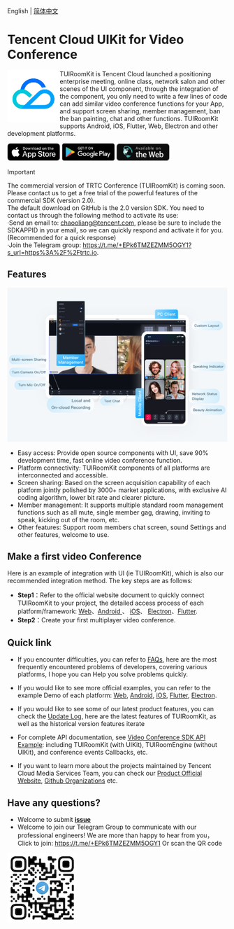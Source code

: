 <!--
 * @Author: abyyxwang
 * @Date: 2022-12-16 10:40:40
 * @LastEditors: abyyxwang
 * @LastEditTime: 2022-12-16 10:41:32
 * @Description: 
-->
English | [简体中文](README.zh.md)
# Tencent Cloud UIKit for Video Conference

<img src="Preview/logo.png" align="left" width=120 height=120>  TUIRoomKit is Tencent Cloud launched a positioning enterprise meeting, online class, network salon and other scenes of the UI component, through the integration of the component, you only need to write a few lines of code can add similar video conference functions for your App, and support screen sharing, member management, ban the ban painting, chat and other functions. TUIRoomKit supports Android, iOS, Flutter, Web, Electron and other development platforms.

<a href="https://apps.apple.com/cn/app/%E8%85%BE%E8%AE%AF%E4%BA%91%E9%9F%B3%E8%A7%86%E9%A2%91/id1400663224"><img src="Preview/app-store.svg" height=40></a> <a href="https://dldir1.qq.com/hudongzhibo/liteav/TRTCDemo.apk"><img src="Preview/play-store.svg" height=40></a> <a href="https://web.sdk.qcloud.com/trtc/webrtc/demo/api-sample/login.html"><img src="Preview/web-app.svg" height=40></a>


> [!IMPORTANT]
> The commercial version of TRTC Conference (TUIRoomKit) is coming soon. Please contact us to get a free trial of the powerful features of the commercial SDK (version 2.0). <br>
The default download on GitHub is the 2.0 version SDK. You need to contact us through the following method to activate its use:<br>
·Send an email to: chaooliang@tencent.com, please be sure to include the SDKAPPID in your email, so we can quickly respond and activate it for you.(Recommended for a quick response)<br>
·Join the Telegram group: https://t.me/+EPk6TMZEZMM5OGY1?s_url=https%3A%2F%2Ftrtc.io.

## Features

<p align="center">
  <img src="Preview/room-uikit-en.png"/>
</p>

- Easy access: Provide open source components with UI, save 90% development time, fast online video conference function.
- Platform connectivity: TUIRoomKit components of all platforms are interconnected and accessible.
- Screen sharing: Based on the screen acquisition capability of each platform jointly polished by 3000+ market applications, with exclusive AI coding algorithm, lower bit rate and clearer picture.
- Member management: It supports multiple standard room management functions such as all mute, single member gag, drawing, inviting to speak, kicking out of the room, etc.
- Other features: Support room members chat screen, sound Settings and other features, welcome to use.

## Make a first video Conference 

Here is an example of integration with UI (ie TUIRoomKit), which is also our recommended integration method. The key steps are as follows:
- **Step1**：Refer to the official website document to quickly connect TUIRoomKit to your project, the detailed access process of each platform/framework: [Web](https://trtc.io/document/54845)、[Android ](https://trtc.io/document/54843)、 [iOS](https://trtc.io/document/54842)、 [Electron](https://trtc.io/document/54844)、[Flutter](https://trtc.io/document/57508).
- **Step2**：Create your first multiplayer video conference.



## Quick link
- If you encounter difficulties, you can refer to [FAQs](https://trtc.io/document/54894), here are the most frequently encountered problems of developers, covering various platforms, I hope you can Help you solve problems quickly.
- If you would like to see more official examples, you can refer to the example Demo of each platform: [Web](Web/), [Android](Android/), [iOS](iOS/), [Flutter](Flutter/), [Electron](Electron/).

- If you would like to see some of our latest product features, you can check the [Update Log](https://trtc.io/document/54634), here are the latest features of TUIRoomKit, as well as the historical version features iterate
- For complete API documentation, see [Video Conference SDK API Example](https://trtc.io/document/54877): including TUIRoomKit (with UIKit), TUIRoomEngine (without UIKit), and conference events Callbacks, etc.
- If you want to learn more about the projects maintained by Tencent Cloud  Media Services Team, you can check our [Product Official Website](https://trtc.io/products/conference), [Github Organizations](https://github.com/LiteAVSDK) etc.



## Have any questions?
- Welcome to submit [**issue**](https://github.com/Tencent-RTC/TUIRoomKit/issues)  
- Welcome to join our Telegram Group to communicate with our professional engineers! We are more than happy to hear from you，Click to join: https://t.me/+EPk6TMZEZMM5OGY1
Or scan the QR code 
<img src="Preview/telegram-code.jpg"/>

